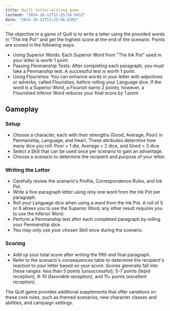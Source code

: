 ```yaml
---
title: Quill letter-writing game
lastmod: "2024-10-12T13:25:56.641Z"
date: "2024-10-12T13:25:56.639Z"
---
```


The objective in a game of Quill is to write a letter using the provided words in "The Ink Pot" and get the highest score at the end of the scenario. Points are scored in the following ways:

- Using Superior Words: Each Superior Word from "The Ink Pot" used in your letter is worth 1 point.
- Passing Penmanship Tests: After completing each paragraph, you must take a Penmanship test. A successful test is worth 1 point.
- Using Flourishes: You can enhance words in your letter with adjectives or adverbs, called Flourishes, before rolling your Language dice. If the word is a Superior Word, a Flourish earns 2 points; however, a Flourished Inferior Word reduces your final score by 1 point.

## Gameplay

### Setup

- Choose a character, each with their strengths (Good, Average, Poor) in Penmanship, Language, and Heart. These attributes determine how many dice you roll: Poor = 1 die, Average = 2 dice, and Good = 3 dice.
- Select a Skill that can be used once per scenario to gain an advantage.
- Choose a scenario to determine the recipient and purpose of your letter.

### Writing the Letter

- Carefully review the scenario's Profile, Correspondence Rules, and Ink Pot.
- Write a five-paragraph letter using only one word from the Ink Pot per paragraph.
- Roll your Language dice when using a word from the Ink Pot. A roll of 5 or 6 allows you to use the Superior Word; any other result requires you to use the Inferior Word.
- Perform a Penmanship test after each completed paragraph by rolling your Penmanship dice.
- You may only use your chosen Skill once during the scenario.

### Scoring

- Add up your total score after writing the fifth and final paragraph.
- Refer to the scenario's consequences table to determine the recipient's reaction to your letter based on your score. Scores generally fall into these ranges: less than 5 points (unsuccessful), 5-7 points (tepid reception), 8-10 (favorable reception), and 11+ points (excellent reception).

The Quill game provides additional supplements that offer variations on these core rules, such as themed scenarios, new character classes and abilities, and campaign settings.

